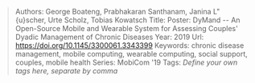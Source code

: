 > Authors: George Boateng, Prabhakaran Santhanam, Janina L\"{u}scher, Urte Scholz, Tobias Kowatsch
> Title: Poster: DyMand -- An Open-Source Mobile and Wearable System for Assessing Couples' Dyadic Management of Chronic Diseases
> Year: 2019
> Url: https://doi.org/10.1145/3300061.3343399
> Keywords: chronic disease management, mobile computing, wearable computing, social support, couples, mobile health
> Series: MobiCom '19
> Tags: *Define your own tags here, separate by comma*